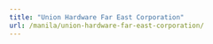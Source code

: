 ```yaml
---
title: "Union Hardware Far East Corporation"
url: /manila/union-hardware-far-east-corporation/
---
```

